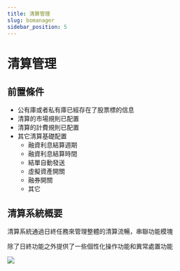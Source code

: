```yaml
---
title: 清算管理
slug: bomanager
sidebar_position: 5
---
```



# 清算管理

## 前置條件

- 公有庫或者私有庫已經存在了股票標的信息
- 清算的市場規則已配置
- 清算的計費規則已配置
- 其它清算基礎配置
    - 融資利息結算週期
    - 融資利息結算時間
    - 結單自動發送
    - 虛擬資產開關
    - 融券開關
    - 其它

## 清算系統概要

清算系統通過日終任務來管理整體的清算流暢，串聯功能模塊

除了日終功能之外提供了一些個性化操作功能和異常處置功能

<img src="/assets/Wzh1b9m3jo0W3uxw6EMcda7dnFd.jpeg"/>

